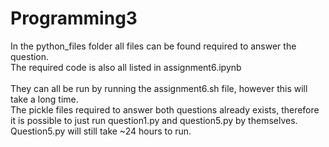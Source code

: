 # Programming3

In the python_files folder all files can be found required to answer the question. <br> 
The required code is also all listed in assignment6.ipynb
<br> <br>
They can all be run by running the assignment6.sh file, however this will take a long time. <br>
The pickle files required to answer both questions already exists, therefore it is possible to just run question1.py and question5.py by themselves.
Question5.py will still take  ~24 hours to run.

